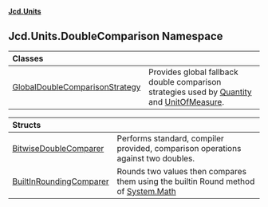 #### [Jcd.Units](index 'index')

## Jcd.Units.DoubleComparison Namespace

| Classes | |
| :--- | :--- |
| [GlobalDoubleComparisonStrategy](GlobalDoubleComparisonStrategy 'Jcd.Units.DoubleComparison.GlobalDoubleComparisonStrategy') | Provides global fallback double comparison strategies used by [Quantity](GlobalDoubleComparisonStrategy.Quantity 'Jcd.Units.DoubleComparison.GlobalDoubleComparisonStrategy.Quantity') and [UnitOfMeasure](GlobalDoubleComparisonStrategy.UnitOfMeasure 'Jcd.Units.DoubleComparison.GlobalDoubleComparisonStrategy.UnitOfMeasure'). |

| Structs | |
| :--- | :--- |
| [BitwiseDoubleComparer](BitwiseDoubleComparer 'Jcd.Units.DoubleComparison.BitwiseDoubleComparer') | Performs standard, compiler provided, comparison operations against two doubles. |
| [BuiltInRoundingComparer](BuiltInRoundingComparer 'Jcd.Units.DoubleComparison.BuiltInRoundingComparer') | Rounds two values then compares them using the builtin Round method of [System.Math](https://docs.microsoft.com/en-us/dotnet/api/System.Math 'System.Math') |
